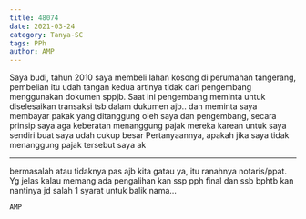 ```yaml
---
title: 48074
date: 2021-03-24
category: Tanya-SC
tags: PPh
author: AMP
---
```


Saya budi, tahun 2010 saya membeli lahan kosong di perumahan tangerang, pembelian itu udah tangan kedua artinya tidak dari pengembang menggunakan dokumen sppjb. Saat ini pengembang meminta untuk diselesaikan transaksi tsb dalam dukumen ajb.. dan meminta saya membayar pakak yang ditanggung oleh saya dan pengembang, secara prinsip saya aga keberatan menanggung pajak mereka karean untuk saya sendiri buat saya udah cukup besar Pertanyaannya, apakah jika saya tidak menanggung pajak tersebut saya ak

---

bermasalah atau tidaknya pas ajb kita gatau ya, itu ranahnya notaris/ppat. Yg jelas kalau memang ada pengalihan kan ssp pph final dan ssb bphtb kan nantinya jd salah 1 syarat untuk balik nama...

`AMP`
